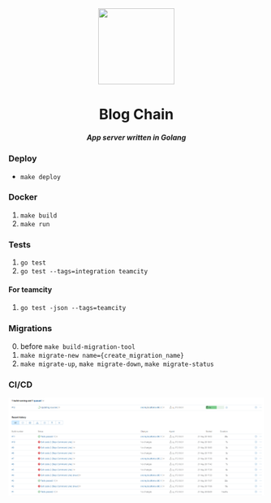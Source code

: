 <div align="center">
  <img width="150" height="150" src="https://github.com/zikwall/blogchain/blob/master/screenshots/bc_go_300.png">
  <h1>Blog Chain</h1>
  <h5>App server written in Golang</h5>
</div>

### Deploy

- `make deploy`

### Docker

1. `make build`
2. `make run`

### Tests

1. `go test`
2. `go test --tags=integration teamcity`

#### For teamcity

1. `go test -json --tags=teamcity`

### Migrations

0. before `make build-migration-tool`
1. `make migrate-new name={create_migration_name}`
2. `make migrate-up`, `make migrate-down`, `make migrate-status`

### CI/CD

![test](.teamcity/tests.png)
